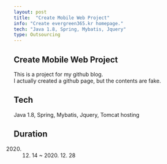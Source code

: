 ```yaml
---
layout: post
title:  "Create Mobile Web Project"
info: "Create evergreen365.kr homepage."
tech: "Java 1.8, Spring, Mybatis, Jquery"
type: Outsourcing
---
```


## Create Mobile Web Project   
This is a project for my github blog.  
I actually created a github page, but the contents are fake.  


## Tech
Java 1.8, Spring, Mybatis, Jquery, Tomcat hosting


## Duration
2020. 12. 14 ~ 2020. 12. 28
